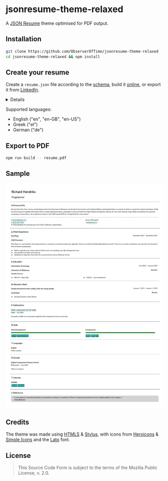 # jsonresume-theme-relaxed

A [JSON Resume][] theme optimised for PDF output.

[JSON Resume]: https://jsonresume.org/

## Installation

```bash
git clone https://github.com/ObserverOfTime/jsonresume-theme-relaxed
cd jsonresume-theme-relaxed && npm install
```

## Create your resume

Create a `resume.json` file according to the [schema][],
build it [online][resume-builder], or export it from [LinkedIn][json-resume-exporter].

<details>

| Section | Field | Required | Line breaks (`\n`) | Notes |
|:---:|:---:|:---:|:---:|:---:|
| `basics` | `name` | **Yes** | No | Must be present. |
|  | `label` | No | No |  |
|  | `image` | No | No |  |
|  | `summary` | No | **Yes** |  |
| `basics.location` | `address` | No | No |  |
|  | `city` | No | No |  |
|  | `postalCode` | No | No |  |
|  | `region` | No | No |  |
|  | `countryCode` | **Yes** | No |  |
| `basics.profiles[]` | `url` | No | No |  |
|  | `network` | **Yes** | No |  |
|  | `username` | **Yes** | No |  |
| `work[]` | `website` | No | No |  |
|  | `company` | **Yes** | No |  |
|  | `location` |  |  | _Unsupported._ |
|  | `description` |  |  | _Unsupported._ |
|  | `position` | **Yes** | No |  |
|  | `summary` | No | **Yes** |  |
|  | `startDate` | No | No | `YYYY-MM` / `YYYY-MM-DD` |
|  | `endDate` | No | No | `YYYY-MM` / `YYYY-MM-DD`<br>Requires `startDate`. |
|  | `highlights[]` | No | No |  |
| `education[]` | `url` | No | No |  |
|  | `area` | **Yes** | No |  |
|  | `institution` | **Yes** | No |  |
|  | `studyType` | **Yes** | No |  |
|  | `startDate` | No | No | `YYYY-MM` / `YYYY-MM-DD` |
|  | `endDate` | No | No | `YYYY-MM` / `YYYY-MM-DD`<br>Requires `startDate`. |
|  | `score` | No | No |  |
|  | `courses[]` | No | No |  |
|  | `url` | No | No |  |
|  | `summary` | **Yes** | No | Should be the event name. |
|  | `organization` | **Yes** | No |  |
|  | `position` | **Yes** | No |  |
|  | `startDate` | No | No | `YYYY-MM-DD` |
|  | `endDate` | No | No | `YYYY-MM-DD`<br>Requires `startDate`. |
|  | `highlights[]` | No | No |  |
| `projects[]` | `url` | No | No |  |
|  | `name` | **Yes** | No |  |
|  | `type` |  |  | _Unsupported._ |
|  | `roles[]` | No | No |  |
|  | `entity` | No | No | Requires `roles[]`. |
|  | `description` | No | **Yes** |  |
|  | `startDate` | No | No | `YYYY-MM-DD` |
|  | `endDate` | No | No | `YYYY-MM-DD`<br>Requires `startDate`. |
|  | `highlights[]` | No | No |  |
|  | `keywords[]` | No | No |  |
| `publications[]` | `website` | No | No |  |
|  | `name` | **Yes** | No |  |
|  | `publisher` | **Yes** | No |  |
|  | `summary` | No | **Yes** |  |
|  | `releaseDate` | **Yes** | No | `YYYY-MM` / `YYYY-MM-DD` |
|  | `url` | No | No |  |
|  | `name` | **Yes** | No |  |
|  | `issuer` | **Yes** | No |  |
|  | `date` | **Yes** | No | `YYYY-MM` / `YYYY-MM-DD` |
| `skills[]` | `name` | **Yes** | No |  |
|  | `level` | **Yes** | No | "master" / "advanced" /<br>"intermediate" / "beginner" |
|  | `keywords[]` | No | No |  |
| `languages[]` | `language` | **Yes** | No |  |
|  | `fluency` | **Yes** | **Yes** |  |
| `awards[]` | `title` | **Yes** | No |  |
|  | `awarder` | **Yes** | No |  |
|  | `summary` | No | **Yes** |  |
|  | `date` | **No** | No | `YYYY-MM` / `YYYY-MM-DD` |
| `interests[]` | `name` | **Yes** | No |  |
|  | `keywords[]` | No | No |  |
| `references[]` | `name` | **Yes** | No |  |
|  | `reference` | **Yes** | **Yes** |  |
| `meta` | `canonical` | No | no |  |
|  | `lastModified` | No | No |  |
|  | `version` | No | No |  |
|  | `x-lang` | No | No | Language (default: "en").<br>_Non-standard._ |
|  | `x-size` | No | No | Font size (default: "10pt").<br>_Non-standard._ |

_All sections (except for `basics`) are optional._<br>
_Fields are only required if the section is present._

</details>

Supported languages:
  - English ("en", "en-GB", "en-US")
  - Greek ("el")
  - German ("de")

[schema]: https://jsonresume.org/schema/
[resume-builder]: https://resume-builder.js.org/en/build
[json-resume-exporter]: https://chrome.google.com/webstore/detail/json-resume-exporter/caobgmmcpklomkcckaenhjlokpmfbdec

## Export to PDF

```bash
npm run build -- resume.pdf
```

## Sample

![preview](.github/sample.jpeg)

## Credits

The theme was made using [HTMLS][] & [Stylus][],
with icons from [Heroicons][] & [Simple Icons][]
and the [Lato][] font.

[HTMLS]: https://github.com/Daiz/htmls
[Stylus]: https://stylus-lang.com/
[Heroicons]: https://heroicons.dev/
[Simple Icons]: https://simpleicons.org/
[Lato]: https://www.latofonts.com/

## License

> This Source Code Form is subject to the terms of the Mozilla Public License, v. 2.0.
